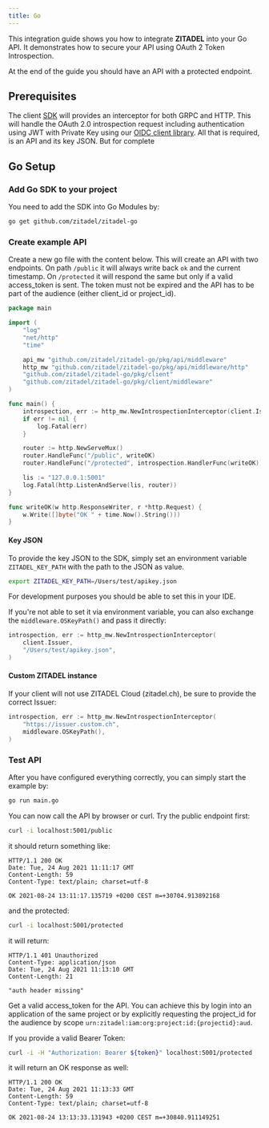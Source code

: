 ```yaml
---
title: Go
---
```


This integration guide shows you how to integrate **ZITADEL** into your Go API. It demonstrates how to secure your API using
OAuth 2 Token Introspection.

At the end of the guide you should have an API with a protected endpoint.

## Prerequisites

The client [SDK](https://github.com/zitadel/zitadel-go) will provides an interceptor for both GRPC and HTTP.
This will handle the OAuth 2.0 introspection request including authentication using JWT with Private Key using our [OIDC client library](https://github.com/zitadel/oidc).
All that is required, is an API and its key JSON. But for complete

## Go Setup

### Add Go SDK to your project

You need to add the SDK into Go Modules by:

```bash
go get github.com/zitadel/zitadel-go
```

### Create example API

Create a new go file with the content below. This will create an API with two endpoints. On path `/public` it will always write
back `ok` and the current timestamp. On `/protected` it will respond the same but only if a valid access_token is sent. The token
must not be expired and the API has to be part of the audience (either client_id or project_id).

```go
package main

import (
	"log"
	"net/http"
	"time"

	api_mw "github.com/zitadel/zitadel-go/pkg/api/middleware"
	http_mw "github.com/zitadel/zitadel-go/pkg/api/middleware/http"
	"github.com/zitadel/zitadel-go/pkg/client"
	"github.com/zitadel/zitadel-go/pkg/client/middleware"
)

func main() {
	introspection, err := http_mw.NewIntrospectionInterceptor(client.Issuer, middleware.OSKeyPath())
	if err != nil {
		log.Fatal(err)
	}

	router := http.NewServeMux()
	router.HandleFunc("/public", writeOK)
	router.HandleFunc("/protected", introspection.HandlerFunc(writeOK))

	lis := "127.0.0.1:5001"
	log.Fatal(http.ListenAndServe(lis, router))
}

func writeOK(w http.ResponseWriter, r *http.Request) {
	w.Write([]byte("OK " + time.Now().String()))
}

```

#### Key JSON

To provide the key JSON to the SDK, simply set an environment variable `ZITADEL_KEY_PATH` with the path to the JSON as value.

```bash
export ZITADEL_KEY_PATH=/Users/test/apikey.json
```

For development purposes you should be able to set this in your IDE.

If you're not able to set it via environment variable, you can also exchange the `middleware.OSKeyPath()` and pass it directly:

```go
introspection, err := http_mw.NewIntrospectionInterceptor(
	client.Issuer,
	"/Users/test/apikey.json",
)
```

#### Custom ZITADEL instance

If your client will not use ZITADEL Cloud (zitadel.ch), be sure to provide the correct Issuer:
```go
introspection, err := http_mw.NewIntrospectionInterceptor(
	"https://issuer.custom.ch",
	middleware.OSKeyPath(), 
)
```

### Test API

After you have configured everything correctly, you can simply start the example by:

```bash
go run main.go
```

You can now call the API by browser or curl. Try the public endpoint first:

```bash
curl -i localhost:5001/public
```

it should return something like: 

```
HTTP/1.1 200 OK
Date: Tue, 24 Aug 2021 11:11:17 GMT
Content-Length: 59
Content-Type: text/plain; charset=utf-8

OK 2021-08-24 13:11:17.135719 +0200 CEST m=+30704.913892168
```

and the protected:

```bash
curl -i localhost:5001/protected
```

it will return:

```
HTTP/1.1 401 Unauthorized
Content-Type: application/json
Date: Tue, 24 Aug 2021 11:13:10 GMT
Content-Length: 21

"auth header missing"
```

Get a valid access_token for the API. You can achieve this by login into an application of the same project or
by explicitly requesting the project_id for the audience by scope `urn:zitadel:iam:org:project:id:{projectid}:aud`.

If you provide a valid Bearer Token:

```bash
curl -i -H "Authorization: Bearer ${token}" localhost:5001/protected
```

it will return an OK response as well:
```
HTTP/1.1 200 OK
Date: Tue, 24 Aug 2021 11:13:33 GMT
Content-Length: 59
Content-Type: text/plain; charset=utf-8

OK 2021-08-24 13:13:33.131943 +0200 CEST m=+30840.911149251
```
